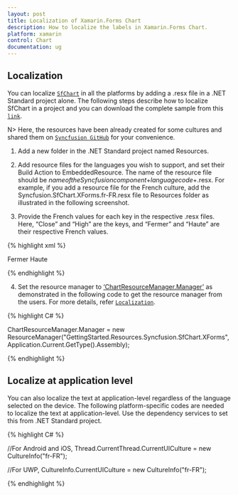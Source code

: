 ```yaml
---
layout: post
title: Localization of Xamarin.Forms Chart
description: How to localize the labels in Xamarin.Forms Chart.
platform: xamarin
control: Chart
documentation: ug
---
```


## Localization 

You can localize [`SfChart`](https://help.syncfusion.com/cr/cref_files/xamarin/Syncfusion.SfChart.XForms~Syncfusion.SfChart.XForms.SfChart.html) in all the platforms by adding a .resx file in a .NET Standard project alone. The following steps describe how to localize SfChart in a project and you can download the complete sample from this [`link`](https://github.com/SyncfusionExamples/how-to-localize-the-labels-in-xamarin-forms-sfchart).

N> Here, the resources have been already created for some cultures and shared them on [`Syncfusion GitHub`](https://github.com/syncfusion/xamarin-localized-texts) for your convenience.

1. Add a new folder in the .NET Standard project named Resources.

2. Add resource files for the languages you wish to support, and set their Build Action to EmbeddedResource. The name of the resource file should be $name of the Syncfusion component$+$language code$+.resx. For example, if you add a resource file for the French culture, add the Syncfusion.SfChart.XForms.fr-FR.resx file to Resources folder as illustrated in the following screenshot.

3. Provide the French values for each key in the respective .resx files. Here, “Close” and “High” are the keys, and “Fermer” and “Haute” are their respective French values.

{% highlight xml %}

<data name="Close" xml:space="preserve">
  <value>Fermer</value>
</data>
<data name="High" xml:space="preserve">
  <value>Haute</value>
</data>  

{% endhighlight %} 

4. Set the resource manager to [‘ChartResourceManager.Manager’](https://help.syncfusion.com/cr/cref_files/xamarin/Syncfusion.SfChart.XForms~Syncfusion.SfChart.XForms.ChartResourceManager~Manager.html) as demonstrated in the following code to get the resource manager from the users. For more details, refer [`Localization`](https://blog.syncfusion.com/post/localization-made-easy-for-syncfusion-xamarin-forms-components.aspx).

{% highlight C# %}

ChartResourceManager.Manager = new ResourceManager("GettingStarted.Resources.Syncfusion.SfChart.XForms", Application.Current.GetType().Assembly);

{% endhighlight %} 

## Localize at application level

You can also localize the text at application-level regardless of the language selected on the device. The following platform-specific codes are needed to localize the text at application-level. Use the dependency services to set this from .NET Standard project.

{% highlight C# %}

//For Android and iOS,
Thread.CurrentThread.CurrentUICulture = new CultureInfo("fr-FR");

//For UWP,
CultureInfo.CurrentUICulture = new CultureInfo("fr-FR");

{% endhighlight %} 

